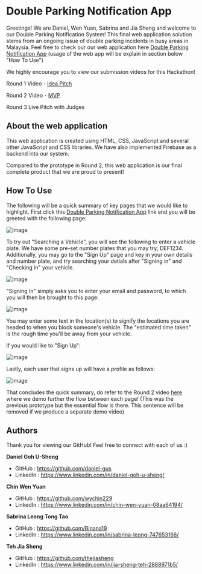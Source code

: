# Double Parking Notification App
Greetings! We are Daniel, Wen Yuan, Sabrina and Jia Sheng and welcome to our Double Parking Notification System! This final web application solution stems from an ongoing issue of double parking incidents in busy areas in Malaysia. Feel free to check our our web application here [Double Parking Notification App](https://wychin229.github.io/double_park_sys/) (usage of the web app will be explain in section below "How To Use")

We highly encourage you to view our submission videos for this Hackathon!

Round 1 Video - [Idea Pitch](https://youtu.be/RfE3DayPM4U)

Round 2 Video - [MVP](https://youtu.be/7qYWFXDlBHQ)

Round 3 Live Pitch with Judges

## About the web application
This web application is created using HTML, CSS, JavaScript and several other JavaScript and CSS libraries. We have also implemented Firebase as a backend into our system. 

Compared to the prototype in Round 2, this web application is our final complete product that we are proud to present!

## How To Use
The following will be a quick summary of key pages that we would like to highlight. First click this [Double Parking Notification App](https://wychin229.github.io/double_park_sys/) link and you will be greeted with the following page:

![image](https://user-images.githubusercontent.com/69201759/146146110-43bd7bbe-6e00-40fa-9f60-8a23d828f26c.png)

To try out "Searching a Vehicle", you will see the following to enter a vehicle plate. We have some pre-set number plates that you may try; DEF1234. Additionally, you may go to the "Sign Up" page and key in your own details and number plate, and try searching your detials after "Signing in" and "Checking in" your vehicle.

![image](https://user-images.githubusercontent.com/69201759/146146235-be387948-f371-42f0-a420-987db9a0899e.png)

"Signing In" simply asks you to enter your email and password, to which you will then be brought to this page:

![image](https://user-images.githubusercontent.com/69201759/146146654-9c903ba3-65a0-4668-a272-dea27520956c.png)

You may enter some text in the location(s) to signify the locations you are headed to when you block someone's vehicle. The "estimated time taken" is the rough time you'll be away from your vehicle.

If you would like to "Sign Up":

![image](https://user-images.githubusercontent.com/69201759/146146706-e60f580b-453d-4077-b925-de6a44fcedac.png)

Lastly, each user that signs up will have a profile as follows:

![image](https://user-images.githubusercontent.com/69201759/146146794-b5e63cfe-8131-47db-8843-fb67f529ade0.png)

That concludes the quick summary, do refer to the Round 2 video [here](https://youtu.be/7qYWFXDlBHQ) where we demo further the flow between each page! (This was the previous prototype but the essential flow is there. This sentence will be removed if we produce a separate demo video)


## Authors
Thank you for viewing our GitHub! Feel free to connect with each of us :)

**Daniel Goh U-Sheng**     
- GitHub    : https://github.com/daniel-gus
- LinkedIn  : https://www.linkedin.com/in/daniel-goh-u-sheng/

**Chin Wen Yuan**
- GitHub    : https://github.com/wychin229
- LinkedIn  : https://www.linkedin.com/in/chin-wen-yuan-08aa64194/

**Sabrina Leong Tong Tao**
- GitHub    : https://github.com/Binana19
- LinkedIn  : https://www.linkedin.com/in/sabrina-leong-747653166/

**Teh Jia Sheng**
- GitHub    : https://github.com/thejiasheng
- LinkedIn  : https://www.linkedin.com/in/jia-sheng-teh-2888971b5/
